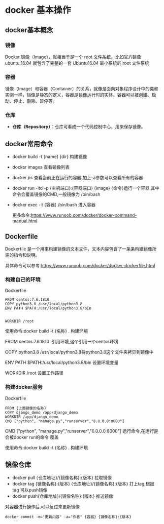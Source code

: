 # docker 基本操作

## docker基本概念



### 镜像

Docker 镜像（Image），就相当于是一个 root 文件系统。比如官方镜像 ubuntu:16.04 就包含了完整的一套 Ubuntu16.04 最小系统的 root 文件系统

### 容器

镜像（Image）和容器（Container）的关系，就像是面向对象程序设计中的类和实例一样，镜像是静态的定义，容器是镜像运行时的实体。容器可以被创建、启动、停止、删除、暂停等。

### 仓库

- **仓库（Repository）**：仓库可看成一个代码控制中心，用来保存镜像。

## docker常用命令



* docker build -t {name} {dir} 构建镜像

* docker images 查看镜像列表

* docker ps 查看当前正在运行的容器 加上-a参数可以查看所有的容器

* docker run -itd -p {主机端口}:{容器端口} {image} {命令}运行一个容器,其中命令会覆盖镜像的CMD,一般镜像为 /bin/bash

* docker exec -it {容器}  /bin/bash 进入容器

  更多命令:https://www.runoob.com/docker/docker-command-manual.html

## Dockerfile

Dockerfile 是一个用来构建镜像的文本文件，文本内容包含了一条条构建镜像所需的指令和说明。

具体命令可以参考:https://www.runoob.com/docker/docker-dockerfile.html

### 构建自己的环境

Dockerfile

```
FROM centos:7.6.1810
COPY python3.8 /usr/local/python3.8
ENV PATH $PATH:/usr/local/python3.8/bin


WORKDIR /root

```

 使用命令:docker build -t {名称} . 构建环境

FROM centos:7.6.1810 :引用环境,这个引用一个centos环境

COPY python3.8 /usr/local/python3.8将python3.8这个文件夹拷贝到镜像中

ENV PATH $PATH:/usr/local/python3.8/bin 设置环境变量

WORKDIR /root  设置工作路径

### 构建docker服务

Dockerfile

```
FROM {上面镜像的名称}
COPY django_demo /app/django_demo
WORKDIR /app/django_demo
CMD ["python", "manage.py","runserver","0.0.0.0:8000"]

```

CMD ["python", "manage.py","runserver","0.0.0.0:8000"] 运行命令,在运行是会被docker run的命令 覆盖

使用命令:docker build -t {名称} . 构建环境

## 镜像仓库

* docker pull {仓库地址}/{镜像名称}:{版本}  拉取镜像
* docker tag {镜像名称}:{版本} {仓库地址}/{镜像名称}:{版本} 打上tag,根据tag 可以push镜像
* docker push{仓库地址}/{镜像名称}:{版本} 推送镜像

对容器进行操作后,可以反过来更新镜像

 ```
docker commit -m="更新内容" -a="作者" {容器} {镜像名称}:{版本}
 ```



